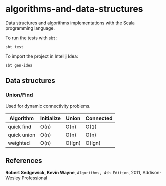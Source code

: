 # algorithms-and-data-structures

Data structures and algorithms implementations with the Scala programming language.

To run the tests with `sbt`:

    sbt test

To import the project in Intellij Idea:

    sbt gen-idea


## Data structures

### Union/Find
Used for dynamic connectivity problems.

| Algorithm     | Initialize  | Union     | Connected |
| ------------- | ----------- | --------- | --------- |
| quick find    | O(n)        | O(n)      | O(1)      |
| quick union   | O(n)        | O(n)      | O(n)      |
| weighted      | O(n)        | O(lgn)    | O(lgn)    |


References
----------

__Robert Sedgewick, Kevin Wayne__, `Algorithms, 4th Edition`, 2011, Addison-Wesley Professional
